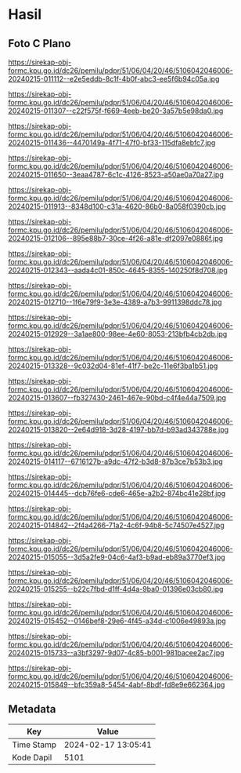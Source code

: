 # Hasil

## Foto C Plano

https://sirekap-obj-formc.kpu.go.id/dc26/pemilu/pdpr/51/06/04/20/46/5106042046006-20240215-011112--e2e5eddb-8c1f-4b0f-abc3-ee5f6b94c05a.jpg

https://sirekap-obj-formc.kpu.go.id/dc26/pemilu/pdpr/51/06/04/20/46/5106042046006-20240215-011307--c22f575f-f669-4eeb-be20-3a57b5e98da0.jpg

https://sirekap-obj-formc.kpu.go.id/dc26/pemilu/pdpr/51/06/04/20/46/5106042046006-20240215-011436--4470149a-4f71-47f0-bf33-115dfa8ebfc7.jpg

https://sirekap-obj-formc.kpu.go.id/dc26/pemilu/pdpr/51/06/04/20/46/5106042046006-20240215-011650--3eaa4787-6c1c-4126-8523-a50ae0a70a27.jpg

https://sirekap-obj-formc.kpu.go.id/dc26/pemilu/pdpr/51/06/04/20/46/5106042046006-20240215-011913--8348d100-c31a-4620-86b0-8a058f0390cb.jpg

https://sirekap-obj-formc.kpu.go.id/dc26/pemilu/pdpr/51/06/04/20/46/5106042046006-20240215-012106--895e88b7-30ce-4f26-a81e-df2097e0886f.jpg

https://sirekap-obj-formc.kpu.go.id/dc26/pemilu/pdpr/51/06/04/20/46/5106042046006-20240215-012343--aada4c01-850c-4645-8355-140250f8d708.jpg

https://sirekap-obj-formc.kpu.go.id/dc26/pemilu/pdpr/51/06/04/20/46/5106042046006-20240215-012710--1f6e79f9-3e3e-4389-a7b3-9911398ddc78.jpg

https://sirekap-obj-formc.kpu.go.id/dc26/pemilu/pdpr/51/06/04/20/46/5106042046006-20240215-012929--3a1ae800-98ee-4e60-8053-213bfb4cb2db.jpg

https://sirekap-obj-formc.kpu.go.id/dc26/pemilu/pdpr/51/06/04/20/46/5106042046006-20240215-013328--9c032d04-81ef-41f7-be2c-11e6f3ba1b51.jpg

https://sirekap-obj-formc.kpu.go.id/dc26/pemilu/pdpr/51/06/04/20/46/5106042046006-20240215-013607--fb327430-2461-467e-90bd-c4f4e44a7509.jpg

https://sirekap-obj-formc.kpu.go.id/dc26/pemilu/pdpr/51/06/04/20/46/5106042046006-20240215-013820--2e64d918-3d28-4197-bb7d-b93ad343788e.jpg

https://sirekap-obj-formc.kpu.go.id/dc26/pemilu/pdpr/51/06/04/20/46/5106042046006-20240215-014117--6716127b-a9dc-47f2-b3d8-87b3ce7b53b3.jpg

https://sirekap-obj-formc.kpu.go.id/dc26/pemilu/pdpr/51/06/04/20/46/5106042046006-20240215-014445--dcb76fe6-cde6-465e-a2b2-874bc41e28bf.jpg

https://sirekap-obj-formc.kpu.go.id/dc26/pemilu/pdpr/51/06/04/20/46/5106042046006-20240215-014842--2f4a4266-71a2-4c6f-94b8-5c74507e4527.jpg

https://sirekap-obj-formc.kpu.go.id/dc26/pemilu/pdpr/51/06/04/20/46/5106042046006-20240215-015055--3d5a2fe9-04c6-4af3-b9ad-eb89a3770ef3.jpg

https://sirekap-obj-formc.kpu.go.id/dc26/pemilu/pdpr/51/06/04/20/46/5106042046006-20240215-015255--b22c7fbd-d1ff-4d4a-9ba0-01396e03cb80.jpg

https://sirekap-obj-formc.kpu.go.id/dc26/pemilu/pdpr/51/06/04/20/46/5106042046006-20240215-015452--0146bef8-29e6-4f45-a34d-c1006e49893a.jpg

https://sirekap-obj-formc.kpu.go.id/dc26/pemilu/pdpr/51/06/04/20/46/5106042046006-20240215-015733--a3bf3297-9d07-4c85-b001-981bacee2ac7.jpg

https://sirekap-obj-formc.kpu.go.id/dc26/pemilu/pdpr/51/06/04/20/46/5106042046006-20240215-015849--bfc359a8-5454-4abf-8bdf-fd8e9e662364.jpg


## Metadata

| Key        | Value               |
| ---------- | ------------------- |
| Time Stamp | 2024-02-17 13:05:41 |
| Kode Dapil | 5101                |



